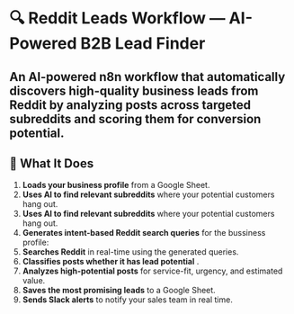 # 🔍 Reddit Leads Workflow — AI-Powered B2B Lead Finder
An AI-powered n8n workflow that automatically discovers high-quality business leads from Reddit by analyzing posts across targeted subreddits and scoring them for conversion potential.
---

## 🚀 What It Does

1. **Loads your business profile** from a Google Sheet.
2. **Uses AI to find relevant subreddits** where your potential customers hang out.
3. **Uses AI to find relevant subreddits** where your potential customers hang out.
4. **Generates intent-based Reddit search queries** for the bussiness profile:
5. **Searches Reddit** in real-time using the generated queries.
6. **Classifies posts whether it has lead potential** .
7. **Analyzes high-potential posts** for service-fit, urgency, and estimated value.
8. **Saves the most promising leads** to a Google Sheet.
9. **Sends Slack alerts** to notify your sales team in real time.


